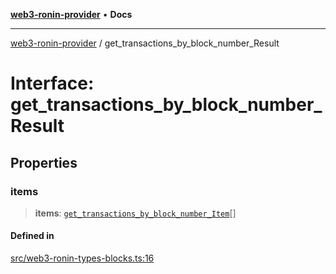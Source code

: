 [**web3-ronin-provider**](../README.md) • **Docs**

***

[web3-ronin-provider](../globals.md) / get\_transactions\_by\_block\_number\_Result

# Interface: get\_transactions\_by\_block\_number\_Result

## Properties

### items

> **items**: [`get_transactions_by_block_number_Item`](get_transactions_by_block_number_Item.md)[]

#### Defined in

[src/web3-ronin-types-blocks.ts:16](https://github.com/chuacw/web3-ronin-provider/blob/023290ecb372f58c7f32d82694336112a4fc5a2a/src/web3-ronin-types-blocks.ts#L16)
